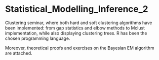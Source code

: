 # Statistical_Modelling_Inference_2
Clustering seminar, where both hard and soft clustering algorithms have been implemented: from gap statistics and elbow methods to Mclust implementation, while also displaying clustering trees. R has been the chosen programming language.  

Moreover, theoretical proofs and exercises on the Bayesian EM algorithm are attached.
